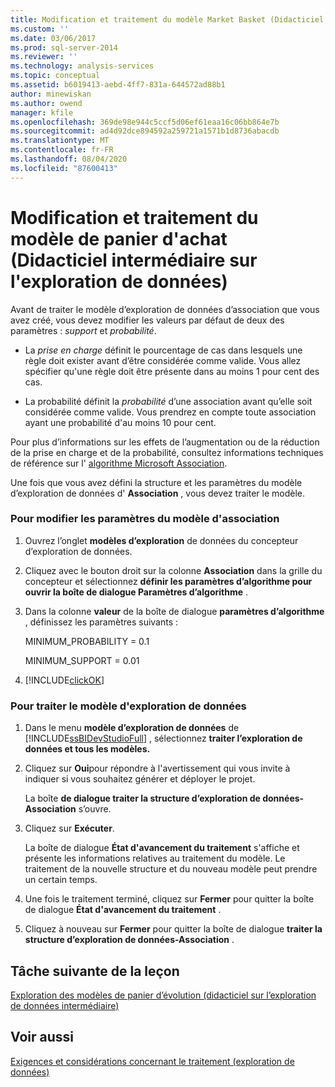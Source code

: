 ```yaml
---
title: Modification et traitement du modèle Market Basket (Didacticiel intermédiaire sur l’exploration de données) | Microsoft Docs
ms.custom: ''
ms.date: 03/06/2017
ms.prod: sql-server-2014
ms.reviewer: ''
ms.technology: analysis-services
ms.topic: conceptual
ms.assetid: b6019413-aebd-4ff7-831a-644572ad88b1
author: minewiskan
ms.author: owend
manager: kfile
ms.openlocfilehash: 369de98e944c5ccf5d06ef61eaa16c06bb864e7b
ms.sourcegitcommit: ad4d92dce894592a259721a1571b1d8736abacdb
ms.translationtype: MT
ms.contentlocale: fr-FR
ms.lasthandoff: 08/04/2020
ms.locfileid: "87600413"
---
```

# <a name="modifying-and-processing-the-market-basket-model-intermediate-data-mining-tutorial"></a>Modification et traitement du modèle de panier d'achat (Didacticiel intermédiaire sur l'exploration de données)
  Avant de traiter le modèle d’exploration de données d’association que vous avez créé, vous devez modifier les valeurs par défaut de deux des paramètres : *support* et *probabilité*.  
  
-   La *prise en charge* définit le pourcentage de cas dans lesquels une règle doit exister avant d’être considérée comme valide. Vous allez spécifier qu'une règle doit être présente dans au moins 1 pour cent des cas.  
  
-   La probabilité définit la *probabilité* d’une association avant qu’elle soit considérée comme valide. Vous prendrez en compte toute association ayant une probabilité d'au moins 10 pour cent.  
  
 Pour plus d’informations sur les effets de l’augmentation ou de la réduction de la prise en charge et de la probabilité, consultez informations techniques de référence sur l' [algorithme Microsoft Association](../../2014/analysis-services/data-mining/microsoft-association-algorithm-technical-reference.md).  
  
 Une fois que vous avez défini la structure et les paramètres du modèle d’exploration de données d' **Association** , vous devez traiter le modèle.  
  
### <a name="to-adjust-the-parameters-of-the-association-model"></a>Pour modifier les paramètres du modèle d'association  
  
1.  Ouvrez l’onglet **modèles d’exploration** de données du concepteur d’exploration de données.  
  
2.  Cliquez avec le bouton droit sur la colonne **Association** dans la grille du concepteur et sélectionnez **définir les paramètres d’algorithme pour ouvrir la boîte de dialogue Paramètres d’algorithme** .  
  
3.  Dans la colonne **valeur** de la boîte de dialogue **paramètres d’algorithme** , définissez les paramètres suivants :  
  
     MINIMUM_PROBABILITY = 0.1  
  
     MINIMUM_SUPPORT = 0.01  
  
4.  [!INCLUDE[clickOK](../includes/clickok-md.md)]  
  
### <a name="to-process-the-mining-model"></a>Pour traiter le modèle d'exploration de données  
  
1.  Dans le menu **modèle d’exploration de données** de [!INCLUDE[ssBIDevStudioFull](../includes/ssbidevstudiofull-md.md)] , sélectionnez **traiter l’exploration de données et tous les modèles.**  
  
2.  Cliquez sur **Oui**pour répondre à l'avertissement qui vous invite à indiquer si vous souhaitez générer et déployer le projet.  
  
     La boîte **de dialogue traiter la structure d’exploration de données-Association** s’ouvre.  
  
3.  Cliquez sur **Exécuter**.  
  
     La boîte de dialogue **État d'avancement du traitement** s'affiche et présente les informations relatives au traitement du modèle. Le traitement de la nouvelle structure et du nouveau modèle peut prendre un certain temps.  
  
4.  Une fois le traitement terminé, cliquez sur **Fermer** pour quitter la boîte de dialogue **État d'avancement du traitement** .  
  
5.  Cliquez à nouveau sur **Fermer** pour quitter la boîte de dialogue **traiter la structure d’exploration de données-Association** .  
  
## <a name="next-task-in-lesson"></a>Tâche suivante de la leçon  
 [Exploration des modèles de panier d’évolution &#40;didacticiel sur l’exploration de données intermédiaire&#41;](../../2014/tutorials/exploring-the-market-basket-models-intermediate-data-mining-tutorial.md)  
  
## <a name="see-also"></a>Voir aussi  
 [Exigences et considérations concernant le traitement &#40;exploration de données&#41;](../../2014/analysis-services/data-mining/processing-requirements-and-considerations-data-mining.md)  
  
  
